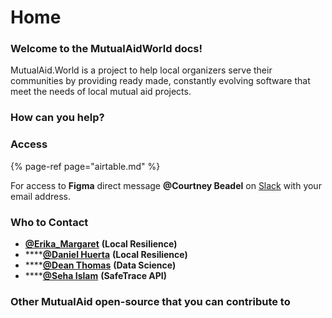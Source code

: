 # Home

### Welcome to the MutualAidWorld docs!

MutualAid.World is a project to help local organizers serve their communities by providing ready made, constantly evolving software that meet the needs of local mutual aid projects.

### How can you help?

### Access

{% page-ref page="airtable.md" %}

For access to **Figma** direct message **@Courtney Beadel** on [Slack](https://bit.ly/join_mutualaid_slack) with your email address. 

### Who to Contact

* [**@Erika\_Margaret**](https://mutualaidworld.slack.com/team/U010AHXUN72) **\(Local Resilience\)**
* \*\*\*\*[**@Daniel Huerta**](https://mutualaidworld.slack.com/team/U0101LF9TBM) **\(Local Resilience\)**
* \*\*\*\*[**@Dean Thomas**](https://mutualaidworld.slack.com/team/U010CE8MM2Q) **\(Data Science\)**
* \*\*\*\*[**@Seha Islam**](https://mutualaidworld.slack.com/team/U010JUA7MSQ) **\(SafeTrace API\)**

### Other MutualAid open-source that you can contribute to

